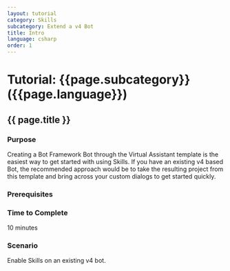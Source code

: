 ```yaml
---
layout: tutorial
category: Skills
subcategory: Extend a v4 Bot
title: Intro
language: csharp
order: 1
---
```



# Tutorial: {{page.subcategory}} ({{page.language}})

## {{ page.title }}

### Purpose

Creating a Bot Framework Bot through the Virtual Assistant template is the easiest way to get started with using Skills. If you have an existing v4 based Bot, the recommended approach would be to take the resulting project from this template and bring across your custom dialogs to get started quickly.

### Prerequisites

### Time to Complete

10 minutes

### Scenario

Enable Skills on an existing v4 bot.
